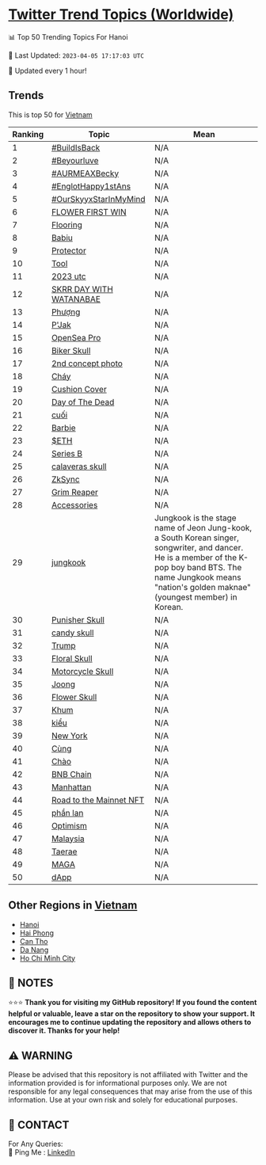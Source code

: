 [Twitter Trend Topics (Worldwide)](https://github.com/ErcinDedeoglu/Twitter-Trend-Topics)
==========


📊 Top 50 Trending Topics For Hanoi

📆 Last Updated: `2023-04-05 17:17:03 UTC`

🔧 Updated every 1 hour!


## Trends

This is top 50 for [Vietnam](</Vietnam>)

| Ranking | Topic | Mean |
| ------- | ------------ | ------------ |
| 1 | [#BuildIsBack](http://twitter.com/search?q=%23BuildIsBack) | N/A |
| 2 | [#Beyourluve](http://twitter.com/search?q=%23Beyourluve) | N/A |
| 3 | [#AURMEAXBecky](http://twitter.com/search?q=%23AURMEAXBecky) | N/A |
| 4 | [#EnglotHappy1stAns](http://twitter.com/search?q=%23EnglotHappy1stAns) | N/A |
| 5 | [#OurSkyyxStarInMyMind](http://twitter.com/search?q=%23OurSkyyxStarInMyMind) | N/A |
| 6 | [FLOWER FIRST WIN](http://twitter.com/search?q=FLOWER+FIRST+WIN) | N/A |
| 7 | [Flooring](http://twitter.com/search?q=Flooring) | N/A |
| 8 | [Babiu](http://twitter.com/search?q=Babiu) | N/A |
| 9 | [Protector](http://twitter.com/search?q=Protector) | N/A |
| 10 | [Tool](http://twitter.com/search?q=Tool) | N/A |
| 11 | [2023 utc](http://twitter.com/search?q=2023+utc) | N/A |
| 12 | [SKRR DAY WITH WATANABAE](http://twitter.com/search?q=SKRR+DAY+WITH+WATANABAE) | N/A |
| 13 | [Phượng](http://twitter.com/search?q=Ph%c6%b0%e1%bb%a3ng) | N/A |
| 14 | [P'Jak](http://twitter.com/search?q=P%27Jak) | N/A |
| 15 | [OpenSea Pro](http://twitter.com/search?q=OpenSea+Pro) | N/A |
| 16 | [Biker Skull](http://twitter.com/search?q=Biker+Skull) | N/A |
| 17 | [2nd concept photo](http://twitter.com/search?q=2nd+concept+photo) | N/A |
| 18 | [Cháy](http://twitter.com/search?q=Ch%c3%a1y) | N/A |
| 19 | [Cushion Cover](http://twitter.com/search?q=Cushion+Cover) | N/A |
| 20 | [Day of The Dead](http://twitter.com/search?q=Day+of+The+Dead) | N/A |
| 21 | [cuối](http://twitter.com/search?q=cu%e1%bb%91i) | N/A |
| 22 | [Barbie](http://twitter.com/search?q=Barbie) | N/A |
| 23 | [$ETH](http://twitter.com/search?q=%24ETH) | N/A |
| 24 | [Series B](http://twitter.com/search?q=Series+B) | N/A |
| 25 | [calaveras skull](http://twitter.com/search?q=calaveras+skull) | N/A |
| 26 | [ZkSync](http://twitter.com/search?q=ZkSync) | N/A |
| 27 | [Grim Reaper](http://twitter.com/search?q=Grim+Reaper) | N/A |
| 28 | [Accessories](http://twitter.com/search?q=Accessories) | N/A |
| 29 | [jungkook](http://twitter.com/search?q=jungkook) | Jungkook is the stage name of Jeon Jung-kook, a South Korean singer, songwriter, and dancer. He is a member of the K-pop boy band BTS. The name Jungkook means "nation's golden maknae" (youngest member) in Korean. |
| 30 | [Punisher Skull](http://twitter.com/search?q=Punisher+Skull) | N/A |
| 31 | [candy skull](http://twitter.com/search?q=candy+skull) | N/A |
| 32 | [Trump](http://twitter.com/search?q=Trump) | N/A |
| 33 | [Floral Skull](http://twitter.com/search?q=Floral+Skull) | N/A |
| 34 | [Motorcycle Skull](http://twitter.com/search?q=Motorcycle+Skull) | N/A |
| 35 | [Joong](http://twitter.com/search?q=Joong) | N/A |
| 36 | [Flower Skull](http://twitter.com/search?q=Flower+Skull) | N/A |
| 37 | [Khum](http://twitter.com/search?q=Khum) | N/A |
| 38 | [kiểu](http://twitter.com/search?q=ki%e1%bb%83u) | N/A |
| 39 | [New York](http://twitter.com/search?q=New+York) | N/A |
| 40 | [Cùng](http://twitter.com/search?q=C%c3%b9ng) | N/A |
| 41 | [Chào](http://twitter.com/search?q=Ch%c3%a0o) | N/A |
| 42 | [BNB Chain](http://twitter.com/search?q=BNB+Chain) | N/A |
| 43 | [Manhattan](http://twitter.com/search?q=Manhattan) | N/A |
| 44 | [Road to the Mainnet NFT](http://twitter.com/search?q=Road+to+the+Mainnet+NFT) | N/A |
| 45 | [phần lan](http://twitter.com/search?q=ph%e1%ba%a7n+lan) | N/A |
| 46 | [Optimism](http://twitter.com/search?q=Optimism) | N/A |
| 47 | [Malaysia](http://twitter.com/search?q=Malaysia) | N/A |
| 48 | [Taerae](http://twitter.com/search?q=Taerae) | N/A |
| 49 | [MAGA](http://twitter.com/search?q=MAGA) | N/A |
| 50 | [dApp](http://twitter.com/search?q=dApp) | N/A |



## Other Regions in [Vietnam](</Vietnam>)

* [Hanoi](</Vietnam/Hanoi.md>)
* [Hai Phong](</Vietnam/Hai Phong.md>)
* [Can Tho](</Vietnam/Can Tho.md>)
* [Da Nang](</Vietnam/Da Nang.md>)
* [Ho Chi Minh City](</Vietnam/Ho Chi Minh City.md>)



## 📝 NOTES

⭐⭐⭐ **Thank you for visiting my GitHub repository! If you found the content helpful or valuable, leave a star on the repository to show your support. It encourages me to continue updating the repository and allows others to discover it. Thanks for your help!**


## ⚠️ WARNING

Please be advised that this repository is not affiliated with Twitter and the information provided is for informational purposes only. We are not responsible for any legal consequences that may arise from the use of this information. Use at your own risk and solely for educational purposes.


## 📨 CONTACT

 For Any Queries:  
            🏓 Ping Me : [LinkedIn](https://www.linkedin.com/in/ercindedeoglu/)
